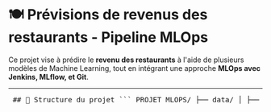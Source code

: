 # 🍽️ Prévisions de revenus des restaurants - Pipeline MLOps

Ce projet vise à prédire le **revenu des restaurants** à l'aide de plusieurs modèles de Machine Learning, tout en intégrant une approche **MLOps avec Jenkins, MLflow, et Git**.

---

<pre lang="markdown"> ## 📁 Structure du projet ``` PROJET MLOPS/ ├── data/ │ ├── train.csv # Données brutes d'entraînement │ └── test.csv # Données brutes de test │ ├── training_data/ │ ├── train_transformed.csv # Données transformées (train) │ └── test_transformed.csv # Données transformées (test) │ ├── notebooks/ │ ├── resto_revenue_01_analyse.ipynb # Analyse exploratoire │ ├── resto_revenue_02_model.ipynb # Modélisation initiale │ ├── mlops_tasks.ipynb # Pipeline MLflow & sélection modèle │ ├── best_model/ # Modèle retenu après sélection │ └── mlruns/ # Expérimentations MLflow (logs) │ ├── jenkinsfile # Pipeline Jenkins pour CI/CD ├── mlopscicd.drawio.png # Diagramme de l’architecture MLOps └── README.md # Explication du projet ``` </pre>


